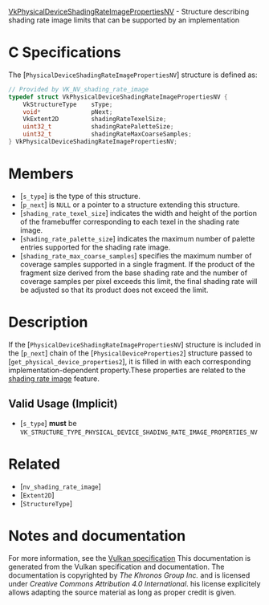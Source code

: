 [VkPhysicalDeviceShadingRateImagePropertiesNV](https://www.khronos.org/registry/vulkan/specs/1.3-extensions/man/html/VkPhysicalDeviceShadingRateImagePropertiesNV.html) - Structure describing shading rate image limits that can be supported by an implementation

# C Specifications
The [`PhysicalDeviceShadingRateImagePropertiesNV`] structure is defined
as:
```c
// Provided by VK_NV_shading_rate_image
typedef struct VkPhysicalDeviceShadingRateImagePropertiesNV {
    VkStructureType    sType;
    void*              pNext;
    VkExtent2D         shadingRateTexelSize;
    uint32_t           shadingRatePaletteSize;
    uint32_t           shadingRateMaxCoarseSamples;
} VkPhysicalDeviceShadingRateImagePropertiesNV;
```

# Members
- [`s_type`] is the type of this structure.
- [`p_next`] is `NULL` or a pointer to a structure extending this structure.
- [`shading_rate_texel_size`] indicates the width and height of the portion of the framebuffer corresponding to each texel in the shading rate image.
- [`shading_rate_palette_size`] indicates the maximum number of palette entries supported for the shading rate image.
- [`shading_rate_max_coarse_samples`] specifies the maximum number of coverage samples supported in a single fragment. If the product of the fragment size derived from the base shading rate and the number of coverage samples per pixel exceeds this limit, the final shading rate will be adjusted so that its product does not exceed the limit.

# Description
If the [`PhysicalDeviceShadingRateImagePropertiesNV`] structure is included in the [`p_next`] chain of the
[`PhysicalDeviceProperties2`] structure passed to
[`get_physical_device_properties2`], it is filled in with each
corresponding implementation-dependent property.These properties are related to the [shading
rate image](https://www.khronos.org/registry/vulkan/specs/1.3-extensions/html/vkspec.html#primsrast-shading-rate-image) feature.
## Valid Usage (Implicit)
-  [`s_type`] **must**  be `VK_STRUCTURE_TYPE_PHYSICAL_DEVICE_SHADING_RATE_IMAGE_PROPERTIES_NV`

# Related
- [`nv_shading_rate_image`]
- [`Extent2D`]
- [`StructureType`]

# Notes and documentation
For more information, see the [Vulkan specification](https://www.khronos.org/registry/vulkan/specs/1.3-extensions/html/vkspec.html)
This documentation is generated from the Vulkan specification and documentation.
The documentation is copyrighted by *The Khronos Group Inc.* and is licensed under *Creative Commons Attribution 4.0 International*.
his license explicitely allows adapting the source material as long as proper credit is given.
        